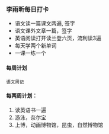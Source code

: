 ### 李雨昕每日打卡

   * 语文读一篇课文两遍, 签字
   * 语文课外文章一篇，签字
   * 英语阅读打开读兰登六页，流利读3遍
   * 每天学两个新单词
   * 一课一练一个
#### 每周计划
	语文周记
#### 每两周计划：
1.	读英语书一遍
2.	游泳，奈尔宝
3.	上博，动画博物馆，昆虫，自然博物馆







